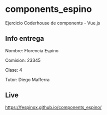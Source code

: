 # components_espino

Ejercicio Coderhouse de components - Vue.js


## Info entrega

Nombre: Florencia Espino

Comision: 23345

Clase: 4

Tutor: Diego Mafferra


 ## Live

https://fespinox.github.io/components_espino/
